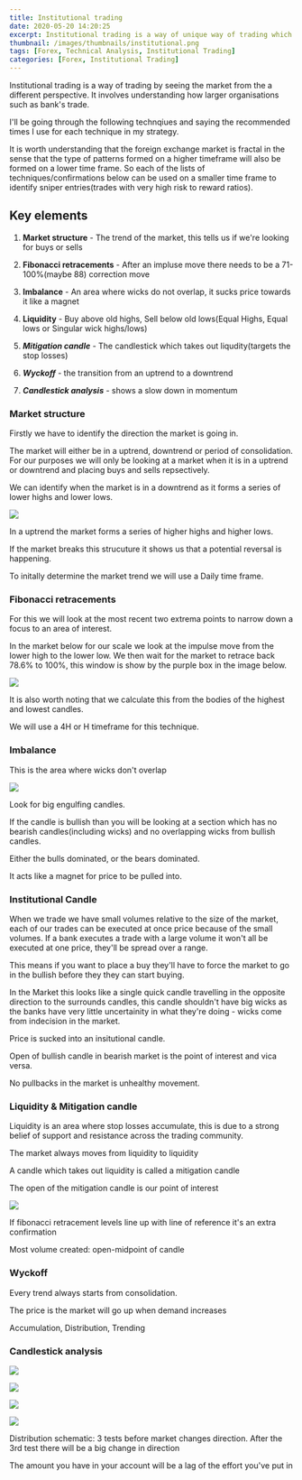 ```yaml
---
title: Institutional trading
date: 2020-05-20 14:20:25
excerpt: Institutional trading is a way of unique way of trading which allows us to have insane risk to reward ratios.
thumbnail: /images/thumbnails/institutional.png
tags: [Forex, Technical Analysis, Institutional Trading]
categories: [Forex, Institutional Trading]
---
```


Institutional trading is a way of trading by seeing the market from the a different perspective. It involves understanding how larger organisations such as bank's trade. 

I'll be going through the following technqiues and saying the recommended times I use for each technique in my strategy.

It is worth understanding that the foreign exchange market is fractal in the sense that the type of patterns formed on a higher timeframe will also be formed on a lower time frame. So each of the lists of techniques/confirmations below can be used on a smaller time frame to identify sniper entries(trades with very high risk to reward ratios).

## Key elements

1. **Market structure** - The trend of the market, this tells us if we're looking for buys or sells

2. **Fibonacci retracements** - After an impluse move there needs to be a 71-100%(maybe 88) correction move

3. **Imbalance** - An area where wicks do not overlap, it sucks price towards it like a magnet

4. **Liquidity** - Buy above old highs, Sell below old lows(Equal Highs, Equal lows or Singular wick highs/lows)

5. _**Mitigation candle**_ - The candlestick which takes out liqudity(targets the stop losses)

6. _**Wyckoff**_ - the transition from an uptrend to a downtrend

7. _**Candlestick analysis**_ - shows a slow down in momentum


### Market structure

Firstly we have to identify the direction the market is going in.

The market will either be in a uptrend, downtrend or period of consolidation. For our purposes we will only be looking at a market when it is in a uptrend or downtrend and placing buys and sells repsectively.

We can identify when the market is in a downtrend as it forms a series of lower highs and lower lows.

![](/images/Institutional/trends.png)

In a uptrend the market forms a series of higher highs and higher lows.

If the market breaks this strucuture it shows us that a potential reversal is happening.

To initally determine the market trend we will use a Daily time frame.

### Fibonacci retracements

For this we will look at the most recent two extrema points to narrow down a focus to an area of interest. 

In the market below for our scale we look at the impulse move from the lower high to the lower low. We then wait for the market to retrace back 78.6% to 100%, this window is show by the purple box in the image below.

![](/images/Institutional/fibonacci.png)

It is also worth noting that we calculate this from the bodies of the highest and lowest candles.

We will use a 4H or H timeframe for this technique.

### Imbalance

This is the area where wicks don't overlap

![](/images/Institutional/imbalance.png)

Look for big engulfing candles.

If the candle is bullish than you will be looking at a section which has no bearish candles(including wicks) and no overlapping wicks from bullish candles.

Either the bulls dominated, or the bears dominated.

It acts like a magnet for price to be pulled into.

### Institutional Candle

When we trade we have small volumes relative to the size of the market, each of our trades can be executed at once price because of the small volumes. If a bank executes a trade with a large volume it won't all be executed at one price, they'll be spread over a range. 

This means if you want to place a buy they'll have to force the market to go in the bullish before they they can start buying.

In the Market this looks like a single quick candle travelling in the opposite direction to the surrounds candles, this candle shouldn't have big wicks as the banks have very little uncertainity in what they're doing - wicks come from indecision in the market.

Price is sucked into an insitutional candle.

Open of bullish candle in bearish market is the point of interest and vica versa.

No pullbacks in the market is unhealthy movement.

### Liquidity & Mitigation candle

Liquidity is an area where stop losses accumulate, this is due to a strong belief of support and resistance across the trading community.

The market always moves from liquidity to liquidity

A candle which takes out liquidity is called a mitigation candle

The open of the mitigation candle is our point of interest

![](/images/Institutional/liquidity-mitigation.png)


If fibonacci retracement levels line up with line of reference it's an extra confirmation

Most volume created: open-midpoint of candle

### Wyckoff

Every trend always starts from consolidation.

The price is the market will go up when demand increases

Accumulation, Distribution, Trending

### Candlestick analysis

![](/images/Institutional/Spinning-tops.png)

![](/images/Institutional/shooting-star.png)

![](/images/Institutional/evening-morning-star.png)

![](/images/Institutional/head-and-shoulder.png)



Distribution schematic: 3 tests before market changes direction. After the 3rd test there will be a big change in direction


The amount you have in your account will be a lag of the effort you've put in

